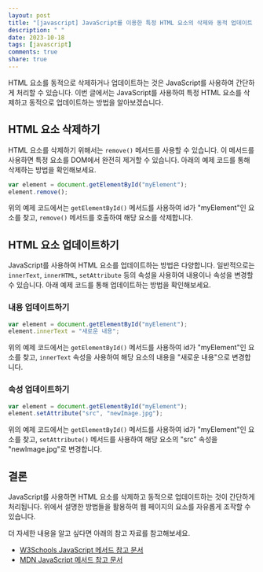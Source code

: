 ```yaml
---
layout: post
title: "[javascript] JavaScript를 이용한 특정 HTML 요소의 삭제와 동적 업데이트 방법"
description: " "
date: 2023-10-18
tags: [javascript]
comments: true
share: true
---
```


HTML 요소를 동적으로 삭제하거나 업데이트하는 것은 JavaScript를 사용하여 간단하게 처리할 수 있습니다. 이번 글에서는 JavaScript를 사용하여 특정 HTML 요소를 삭제하고 동적으로 업데이트하는 방법을 알아보겠습니다.

## HTML 요소 삭제하기
HTML 요소를 삭제하기 위해서는 `remove()` 메서드를 사용할 수 있습니다. 이 메서드를 사용하면 특정 요소를 DOM에서 완전히 제거할 수 있습니다. 아래의 예제 코드를 통해 삭제하는 방법을 확인해보세요.

```javascript
var element = document.getElementById("myElement");
element.remove();
```

위의 예제 코드에서는 `getElementById()` 메서드를 사용하여 id가 "myElement"인 요소를 찾고, `remove()` 메서드를 호출하여 해당 요소를 삭제합니다.

## HTML 요소 업데이트하기
JavaScript를 사용하여 HTML 요소를 업데이트하는 방법은 다양합니다. 일반적으로는 `innerText`, `innerHTML`, `setAttribute` 등의 속성을 사용하여 내용이나 속성을 변경할 수 있습니다. 아래 예제 코드를 통해 업데이트하는 방법을 확인해보세요.

### 내용 업데이트하기
```javascript
var element = document.getElementById("myElement");
element.innerText = "새로운 내용";
```

위의 예제 코드에서는 `getElementById()` 메서드를 사용하여 id가 "myElement"인 요소를 찾고, `innerText` 속성을 사용하여 해당 요소의 내용을 "새로운 내용"으로 변경합니다.

### 속성 업데이트하기
```javascript
var element = document.getElementById("myElement");
element.setAttribute("src", "newImage.jpg");
```

위의 예제 코드에서는 `getElementById()` 메서드를 사용하여 id가 "myElement"인 요소를 찾고, `setAttribute()` 메서드를 사용하여 해당 요소의 "src" 속성을 "newImage.jpg"로 변경합니다.

## 결론
JavaScript를 사용하면 HTML 요소를 삭제하고 동적으로 업데이트하는 것이 간단하게 처리됩니다. 위에서 설명한 방법들을 활용하여 웹 페이지의 요소를 자유롭게 조작할 수 있습니다.

더 자세한 내용을 알고 싶다면 아래의 참고 자료를 참고해보세요.

- [W3Schools JavaScript 메서드 참고 문서](https://www.w3schools.com/js/js_htmldom_methods.asp)
- [MDN JavaScript 메서드 참고 문서](https://developer.mozilla.org/ko/docs/Web/JavaScript/Reference/Global_Objects/HTMLElement/remove)